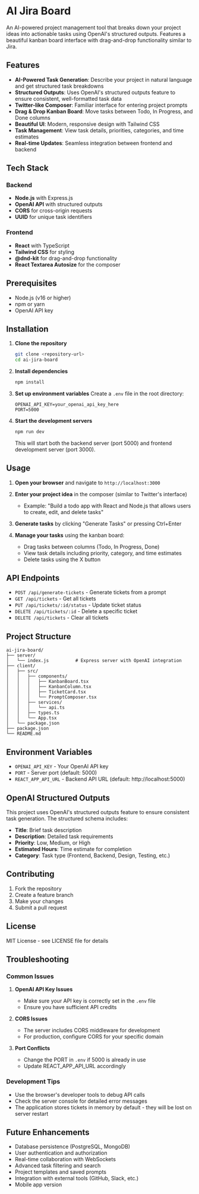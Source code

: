 # AI Jira Board

An AI-powered project management tool that breaks down your project ideas into actionable tasks using OpenAI's structured outputs. Features a beautiful kanban board interface with drag-and-drop functionality similar to Jira.

## Features

- **AI-Powered Task Generation**: Describe your project in natural language and get structured task breakdowns
- **Structured Outputs**: Uses OpenAI's structured outputs feature to ensure consistent, well-formatted task data
- **Twitter-like Composer**: Familiar interface for entering project prompts
- **Drag & Drop Kanban Board**: Move tasks between Todo, In Progress, and Done columns
- **Beautiful UI**: Modern, responsive design with Tailwind CSS
- **Task Management**: View task details, priorities, categories, and time estimates
- **Real-time Updates**: Seamless integration between frontend and backend

## Tech Stack

### Backend
- **Node.js** with Express.js
- **OpenAI API** with structured outputs
- **CORS** for cross-origin requests
- **UUID** for unique task identifiers

### Frontend
- **React** with TypeScript
- **Tailwind CSS** for styling
- **@dnd-kit** for drag-and-drop functionality
- **React Textarea Autosize** for the composer

## Prerequisites

- Node.js (v16 or higher)
- npm or yarn
- OpenAI API key

## Installation

1. **Clone the repository**
   ```bash
   git clone <repository-url>
   cd ai-jira-board
   ```

2. **Install dependencies**
   ```bash
   npm install
   ```

3. **Set up environment variables**
   Create a `.env` file in the root directory:
   ```env
   OPENAI_API_KEY=your_openai_api_key_here
   PORT=5000
   ```

4. **Start the development servers**
   ```bash
   npm run dev
   ```

   This will start both the backend server (port 5000) and frontend development server (port 3000).

## Usage

1. **Open your browser** and navigate to `http://localhost:3000`

2. **Enter your project idea** in the composer (similar to Twitter's interface)
   - Example: "Build a todo app with React and Node.js that allows users to create, edit, and delete tasks"

3. **Generate tasks** by clicking "Generate Tasks" or pressing Ctrl+Enter

4. **Manage your tasks** using the kanban board:
   - Drag tasks between columns (Todo, In Progress, Done)
   - View task details including priority, category, and time estimates
   - Delete tasks using the X button

## API Endpoints

- `POST /api/generate-tickets` - Generate tickets from a prompt
- `GET /api/tickets` - Get all tickets
- `PUT /api/tickets/:id/status` - Update ticket status
- `DELETE /api/tickets/:id` - Delete a specific ticket
- `DELETE /api/tickets` - Clear all tickets

## Project Structure

```
ai-jira-board/
├── server/
│   └── index.js          # Express server with OpenAI integration
├── client/
│   ├── src/
│   │   ├── components/
│   │   │   ├── KanbanBoard.tsx
│   │   │   ├── KanbanColumn.tsx
│   │   │   ├── TicketCard.tsx
│   │   │   └── PromptComposer.tsx
│   │   ├── services/
│   │   │   └── api.ts
│   │   ├── types.ts
│   │   └── App.tsx
│   └── package.json
├── package.json
└── README.md
```

## Environment Variables

- `OPENAI_API_KEY` - Your OpenAI API key
- `PORT` - Server port (default: 5000)
- `REACT_APP_API_URL` - Backend API URL (default: http://localhost:5000)

## OpenAI Structured Outputs

This project uses OpenAI's structured outputs feature to ensure consistent task generation. The structured schema includes:

- **Title**: Brief task description
- **Description**: Detailed task requirements
- **Priority**: Low, Medium, or High
- **Estimated Hours**: Time estimate for completion
- **Category**: Task type (Frontend, Backend, Design, Testing, etc.)

## Contributing

1. Fork the repository
2. Create a feature branch
3. Make your changes
4. Submit a pull request

## License

MIT License - see LICENSE file for details

## Troubleshooting

### Common Issues

1. **OpenAI API Key Issues**
   - Make sure your API key is correctly set in the `.env` file
   - Ensure you have sufficient API credits

2. **CORS Issues**
   - The server includes CORS middleware for development
   - For production, configure CORS for your specific domain

3. **Port Conflicts**
   - Change the PORT in `.env` if 5000 is already in use
   - Update REACT_APP_API_URL accordingly

### Development Tips

- Use the browser's developer tools to debug API calls
- Check the server console for detailed error messages
- The application stores tickets in memory by default - they will be lost on server restart

## Future Enhancements

- Database persistence (PostgreSQL, MongoDB)
- User authentication and authorization
- Real-time collaboration with WebSockets
- Advanced task filtering and search
- Project templates and saved prompts
- Integration with external tools (GitHub, Slack, etc.)
- Mobile app version